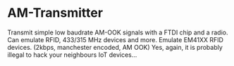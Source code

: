 # AM-Transmitter
Transmit simple low baudrate AM-OOK signals with a FTDI chip and a radio. Can emulate RFID, 433/315 MHz devices and more. Emulate EM41XX RFID devices. (2kbps, manchester encoded, AM OOK)
Yes, again, it is probably illegal to hack your neighbours IoT devices...
